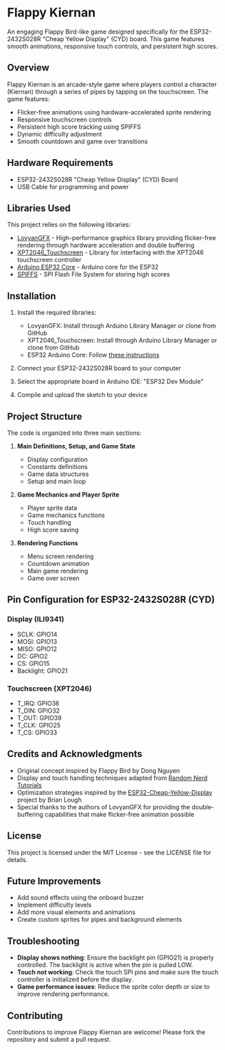# Flappy Kiernan

An engaging Flappy Bird-like game designed specifically for the ESP32-2432S028R "Cheap Yellow Display" (CYD) board. This game features smooth animations, responsive touch controls, and persistent high scores.


## Overview

Flappy Kiernan is an arcade-style game where players control a character (Kiernan) through a series of pipes by tapping on the touchscreen. The game features:

- Flicker-free animations using hardware-accelerated sprite rendering
- Responsive touchscreen controls
- Persistent high score tracking using SPIFFS
- Dynamic difficulty adjustment
- Smooth countdown and game over transitions

## Hardware Requirements

- ESP32-2432S028R "Cheap Yellow Display" (CYD) Board
- USB Cable for programming and power

## Libraries Used

This project relies on the following libraries:

- [LovyanGFX](https://github.com/lovyan03/LovyanGFX) - High-performance graphics library providing flicker-free rendering through hardware acceleration and double buffering
- [XPT2046_Touchscreen](https://github.com/PaulStoffregen/XPT2046_Touchscreen) - Library for interfacing with the XPT2046 touchscreen controller
- [Arduino ESP32 Core](https://github.com/espressif/arduino-esp32) - Arduino core for the ESP32
- [SPIFFS](https://github.com/espressif/arduino-esp32/tree/master/libraries/SPIFFS) - SPI Flash File System for storing high scores

## Installation

1. Install the required libraries:
   - LovyanGFX: Install through Arduino Library Manager or clone from GitHub
   - XPT2046_Touchscreen: Install through Arduino Library Manager or clone from GitHub
   - ESP32 Arduino Core: Follow [these instructions](https://docs.espressif.com/projects/arduino-esp32/en/latest/installing.html)

2. Connect your ESP32-2432S028R board to your computer

3. Select the appropriate board in Arduino IDE: "ESP32 Dev Module"

4. Compile and upload the sketch to your device

## Project Structure

The code is organized into three main sections:

1. **Main Definitions, Setup, and Game State**
   - Display configuration
   - Constants definitions
   - Game data structures
   - Setup and main loop

2. **Game Mechanics and Player Sprite**
   - Player sprite data
   - Game mechanics functions
   - Touch handling
   - High score saving

3. **Rendering Functions**
   - Menu screen rendering
   - Countdown animation
   - Main game rendering
   - Game over screen

## Pin Configuration for ESP32-2432S028R (CYD)

### Display (ILI9341)
- SCLK: GPIO14
- MOSI: GPIO13
- MISO: GPIO12
- DC: GPIO2
- CS: GPIO15
- Backlight: GPIO21

### Touchscreen (XPT2046)
- T_IRQ: GPIO36
- T_DIN: GPIO32
- T_OUT: GPIO39
- T_CLK: GPIO25
- T_CS: GPIO33

## Credits and Acknowledgments

- Original concept inspired by Flappy Bird by Dong Nguyen
- Display and touch handling techniques adapted from [Random Nerd Tutorials](https://randomnerdtutorials.com/esp32-cheap-yellow-display-cyd-pinout-esp32-2432s028r/)
- Optimization strategies inspired by the [ESP32-Cheap-Yellow-Display](https://github.com/witnessmenow/ESP32-Cheap-Yellow-Display) project by Brian Lough
- Special thanks to the authors of LovyanGFX for providing the double-buffering capabilities that make flicker-free animation possible

## License

This project is licensed under the MIT License - see the LICENSE file for details.

## Future Improvements

- Add sound effects using the onboard buzzer
- Implement difficulty levels
- Add more visual elements and animations
- Create custom sprites for pipes and background elements

## Troubleshooting

- **Display shows nothing**: Ensure the backlight pin (GPIO21) is properly controlled. The backlight is active when the pin is pulled LOW.
- **Touch not working**: Check the touch SPI pins and make sure the touch controller is initialized before the display.
- **Game performance issues**: Reduce the sprite color depth or size to improve rendering performance.

## Contributing

Contributions to improve Flappy Kiernan are welcome! Please fork the repository and submit a pull request.
